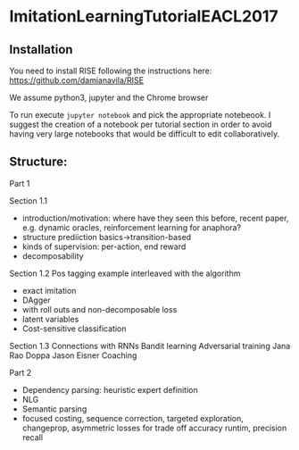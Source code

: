 # ImitationLearningTutorialEACL2017

## Installation

You need to install RISE following the instructions here: https://github.com/damianavila/RISE

We assume python3, jupyter and the Chrome browser

To run execute `jupyter notebook` and pick the appropriate notebeook. I suggest the creation of a notebook per tutorial section in order to avoid having very large notebooks that would be difficult to edit collaboratively.

## Structure:

Part 1

Section 1.1
- introduction/motivation: where have they seen this before, recent paper, e.g. dynamic oracles, reinforcement learning for anaphora?
- structure prediiction basics->transition-based
- kinds of supervision: per-action, end reward
- decomposability

Section 1.2
Pos tagging example interleaved with the algorithm
- exact imitation
- DAgger
- with roll outs and non-decomposable loss
- latent variables
- Cost-sensitive classification

Section 1.3
Connections with RNNs
Bandit learning
Adversarial training
Jana Rao Doppa
Jason Eisner Coaching

Part 2

- Dependency parsing: heuristic expert definition
- NLG
- Semantic parsing
- focused costing, sequence correction, targeted exploration, changeprop, asymmetric losses for trade off accuracy runtim, precision recall

